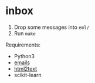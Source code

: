 inbox
=====

1. Drop some messages into `eml/`
2. Run `make`

Requirements:
 * Python3
 * [emails](http://python-emails.readthedocs.io/en/latest/)
 * [html2text](https://pypi.python.org/pypi/html2text)
 * scikit-learn
